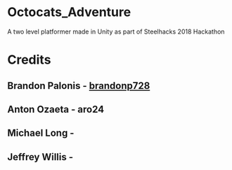 # Octocats_Adventure
A two level platformer made in Unity as part of Steelhacks 2018 Hackathon
# Credits
## Brandon Palonis - <a href = 'https://github.com/brandonp728'>brandonp728</a>
## Anton Ozaeta - aro24
## Michael Long - 
## Jeffrey Willis - 
